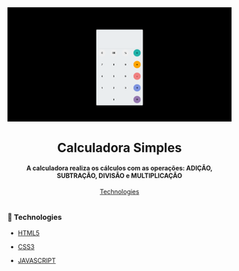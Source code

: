 
<!-- Top Image and Title -->
<div  align="center">
	<img  src="./images/GitHub.PNG"  width="550px">
	<h1>Calculadora Simples</h1>
	<!-- Subtitle/Description -->
	<h4>A calculadora realiza os cálculos com as operações: ADIÇÃO, SUBTRAÇÃO, DIVISÃO e MULTIPLICAÇÃO</h4>
</div>

<!-- Nav Menu -->
<div  align="center">
	<a  href=#telescope-tecnologias>Technologies</a><br/><br/>
</div>


### :telescope: Technologies

- [HTML5](https://developer.mozilla.org/pt-BR/docs/Web/HTML)

- [CSS3](https://developer.mozilla.org/pt-BR/docs/Web/CSS)

- [JAVASCRIPT](https://developer.mozilla.org/pt-BR/docs/Web/JavaScript)
